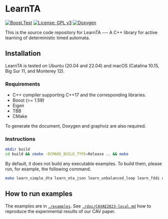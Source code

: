 LearnTA
=======

[![Boost.Test](https://github.com/MasWag/LearnTA/actions/workflows/boosttest.yml/badge.svg?branch=master)](https://github.com/MasWag/LearnTA/actions/workflows/boosttest.yml)
[![License: GPL v3](https://img.shields.io/badge/License-GPLv3-blue.svg)](./LICENSE)
[![Doxygen](https://img.shields.io/badge/docs-Doxygen-deepgreen.svg)](https://maswag.github.io/LearnTA/doxygen/index.html)

This is the source code repository for LearnTA --- A C++ library for active learning of deterministic timed automata.

Installation
------------

LearnTA is tested on Ubuntu (20.04 and 22.04) and macOS (Catalina 10.15, Big Sur 11, and Monterey 12).

### Requirements

* C++ compiler supporting C++17 and the corresponding libraries.
* Boost (>= 1.59)
* Eigen
* TBB
* CMake

To generate the document, Doxygen and graphviz are also required.

### Instructions

```sh
mkdir build
cd build && cmake -DCMAKE_BUILD_TYPE=Release .. && make
```

By default, it does not build any executable examples. To build them, please run, for example, the following command.

```sh
make learn_simple_dta learn_ota_json learn_unbalanced_loop learn_fddi unit_test
```

How to run examples
-------------------

The examples are in [`./examples`](./examples). See [`./doc/CAVAE2023-local.md`](./doc/CAVAE2023-local.md) how to reproduce the experimental results of our CAV paper.
